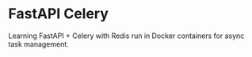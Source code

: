 # FastAPI Celery

Learning FastAPI + Celery with Redis run in Docker containers for async task management.
